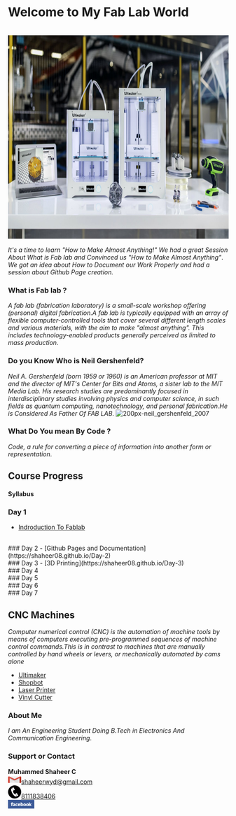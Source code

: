 #                                         Welcome to My Fab Lab World
<br>
<img src="P1.jpg" height="465" width="900">

_It's a time to learn "How to Make Almost Anything!"_
_We had a great Session About What is Fab lab and Convinced us "How to Make Almost Anything"_.
_We got an idea about How to Document our Work Properly and had a session about Github Page creation._


### What is Fab lab ?
_A fab lab (fabrication laboratory) is a small-scale workshop offering (personal) digital fabrication.A fab lab is typically equipped with an array of flexible computer-controlled tools that cover several different length scales and various materials, with the aim to make "almost anything". This includes technology-enabled products generally perceived as limited to mass production._
### Do you Know Who is  Neil Gershenfeld?
_Neil A. Gershenfeld (born 1959 or 1960) is an American professor at MIT and the director of MIT's Center for Bits and Atoms, a sister lab to the MIT Media Lab. His research studies are predominantly focused in interdisciplinary studies involving physics and computer science, in such fields as quantum computing, nanotechnology, and personal fabrication.He is Considered As Father Of FAB LAB._
![200px-neil_gershenfeld_2007](https://user-images.githubusercontent.com/30692774/28935753-2f5e0fc2-78a3-11e7-95d1-4183b256a833.jpg)

### What Do You mean By Code ?
_Code, a rule for converting a piece of information into another form or representation_.
## Course Progress
#### Syllabus
### Day 1
- [Indroduction To Fablab](https://shaheer08.github.io/Day-1)
<br>
### Day 2
- [Github Pages and Documentation](https://shaheer08.github.io/Day-2)
<br>
### Day 3
- [3D Printing](https://shaheer08.github.io/Day-3)
<br>
### Day 4
<br>
### Day 5
<br>
### Day 6
<br>
### Day 7
<br>

## CNC Machines
_Computer numerical control (CNC) is the automation of machine tools by means of computers executing pre-programmed sequences of machine control commands.This is in contrast to machines that are manually controlled by hand wheels or levers, or mechanically automated by cams alone_
<br>
- [Ultimaker](https://shaheer08.github.io/ultimaker)
- [Shopbot](https://shaheer08.github.io/ultimaker)
- [Laser Printer](https://shaheer08.github.io/ultimaker)
- [Vinyl Cutter](https://shaheer08.github.io/ultimaker)


### About Me
_I am An Engineering Student Doing B.Tech in Electronics And Communication Engineering_.
### Support or Contact
**Muhammed Shaheer C**
<br>
<img src="Gmail.png" height="20" width="30">shaheerwyd@gmail.com
<br>
<img src="phone.png" height="30" width="30"><u>8111838406</u>
<br>
[<img src="facebook.jpg" height="20" width="60">](https://m.facebook.com/shaheerkbd?refid=46&tsid&fref=search)
